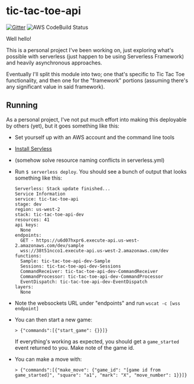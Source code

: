 # tic-tac-toe-api

[![Gitter](https://badges.gitter.im/tic-tac-toe-api/Lobby.svg)](https://gitter.im/tic-tac-toe-api/Lobby?utm_source=badge&utm_medium=badge&utm_campaign=pr-badge&utm_content=badge)
![AWS CodeBuild Status](https://codebuild.us-west-2.amazonaws.com/badges?uuid=eyJlbmNyeXB0ZWREYXRhIjoiaGJ4a09aYzl2UG9TTGJOZDg4RWhUZTFoWWcvOWFoSkZxSFhZUW93dW5BamFvZU10eVBVS0g3QlAyeVVzRXE1Vk1WbDdOZWRGOWVkK3c2UGE3VDBXS29VPSIsIml2UGFyYW1ldGVyU3BlYyI6IjRDYWlPRDBMdFBmbDEyZEkiLCJtYXRlcmlhbFNldFNlcmlhbCI6MX0%3D&branch=master)

Well hello!

This is a personal project I've been working on, just exploring what's possible
with serverless (just happen to be using Serverless Framework) and heavily
asynchronous approaches.

Eventually I'll split this module into two; one that's specific to Tic Tac Toe
functionality, and then one for the "framework" portions (assuming there's any
significant value in said framework).

## Running
As a personal project, I've not put much effort into making this deployable by
others (yet), but it goes something like this:

* Set yourself up with an AWS account and the command line tools
* [Install Servless ](https://serverless.com/framework/docs/getting-started/)
* (somehow solve resource naming conflicts in serverless.yml)
* Run `$ serverless deploy`. You should see a bunch of output that looks
  something like this:

  ```
  Serverless: Stack update finished...
  Service Information
  service: tic-tac-toe-api
  stage: dev
  region: us-west-2
  stack: tic-tac-toe-api-dev
  resources: 41
  api keys:
    None
  endpoints:
    GET - https://u6d07hxpr6.execute-api.us-west-2.amazonaws.com/dev/sample
    wss://38t51ncco1.execute-api.us-west-2.amazonaws.com/dev
  functions:
    Sample: tic-tac-toe-api-dev-Sample
    Sessions: tic-tac-toe-api-dev-Sessions
    CommandReceiver: tic-tac-toe-api-dev-CommandReceiver
    CommandProcessor: tic-tac-toe-api-dev-CommandProcessor
    EventDispatch: tic-tac-toe-api-dev-EventDispatch
  layers:
    None
  ```
* Note the websockets URL under "endpoints" and run `wscat -c [wss endpoint]`
* You can then start a new game:
  ```
  > {"commands":[{"start_game": {}}]}
  ```
  If everything's working as expected, you should get a `game_started` event
  returned to you. Make note of the game id.
* You can make a move with:
  ```
  > {"commands":[{"make_move": {"game_id": "[game id from game_started]", "square": "a1", "mark": "X", "move_number": 1}}]}
  ```
